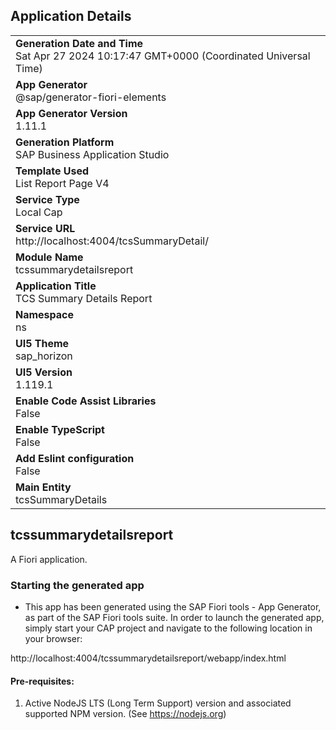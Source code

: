 ## Application Details
|               |
| ------------- |
|**Generation Date and Time**<br>Sat Apr 27 2024 10:17:47 GMT+0000 (Coordinated Universal Time)|
|**App Generator**<br>@sap/generator-fiori-elements|
|**App Generator Version**<br>1.11.1|
|**Generation Platform**<br>SAP Business Application Studio|
|**Template Used**<br>List Report Page V4|
|**Service Type**<br>Local Cap|
|**Service URL**<br>http://localhost:4004/tcsSummaryDetail/
|**Module Name**<br>tcssummarydetailsreport|
|**Application Title**<br>TCS Summary Details Report|
|**Namespace**<br>ns|
|**UI5 Theme**<br>sap_horizon|
|**UI5 Version**<br>1.119.1|
|**Enable Code Assist Libraries**<br>False|
|**Enable TypeScript**<br>False|
|**Add Eslint configuration**<br>False|
|**Main Entity**<br>tcsSummaryDetails|

## tcssummarydetailsreport

A Fiori application.

### Starting the generated app

-   This app has been generated using the SAP Fiori tools - App Generator, as part of the SAP Fiori tools suite.  In order to launch the generated app, simply start your CAP project and navigate to the following location in your browser:

http://localhost:4004/tcssummarydetailsreport/webapp/index.html

#### Pre-requisites:

1. Active NodeJS LTS (Long Term Support) version and associated supported NPM version.  (See https://nodejs.org)


